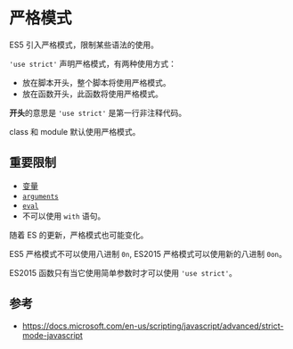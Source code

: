 # 严格模式

ES5 引入严格模式，限制某些语法的使用。

`'use strict'` 声明严格模式，有两种使用方式：

- 放在脚本开头，整个脚本将使用严格模式。
- 放在函数开头，此函数将使用严格模式。

**开头**的意思是 `'use strict'` 是第一行非注释代码。

class 和 module 默认使用严格模式。

## 重要限制

- [变量](variables.md)
- [`arguments`](functions/arguments.md)
- [`eval`](eval.md)
- 不可以使用 `with` 语句。

随着 ES 的更新，严格模式也可能变化。

ES5 严格模式不可以使用八进制 `0n`, ES2015 严格模式可以使用新的八进制 `0on`。

ES2015 函数只有当它使用简单参数时才可以使用 `'use strict'`。

## 参考

- <https://docs.microsoft.com/en-us/scripting/javascript/advanced/strict-mode-javascript>
